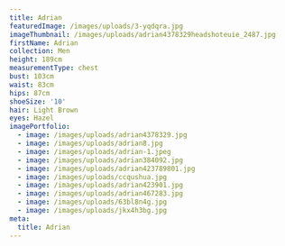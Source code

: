 ```yaml
---
title: Adrian
featuredImage: /images/uploads/3-yqdqra.jpg
imageThumbnail: /images/uploads/adrian4378329headshoteuie_2487.jpg
firstName: Adrian
collection: Men
height: 189cm
measurementType: chest
bust: 103cm
waist: 83cm
hips: 87cm
shoeSize: '10'
hair: Light Brown
eyes: Hazel
imagePortfolio:
  - image: /images/uploads/adrian4378329.jpg
  - image: /images/uploads/adrian8.jpg
  - image: /images/uploads/adrian-1.jpeg
  - image: /images/uploads/adrian384092.jpg
  - image: /images/uploads/adrian423789801.jpg
  - image: /images/uploads/ccqushua.jpg
  - image: /images/uploads/adrian423901.jpg
  - image: /images/uploads/adrian467283.jpg
  - image: /images/uploads/63bl8n4g.jpg
  - image: /images/uploads/jkx4h3bg.jpg
meta:
  title: Adrian
---
```


